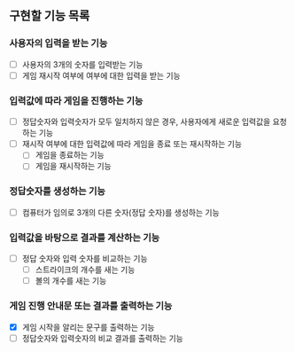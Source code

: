 ## 구현할 기능 목록

### 사용자의 입력을 받는 기능

- [ ] 사용자의 3개의 숫자를 입력받는 기능
- [ ] 게임 재시작 여부에 여부에 대한 입력을 받는 기능

### 입력값에 따라 게임을 진행하는 기능

- [ ] 정답숫자와 입력숫자가 모두 일치하지 않은 경우, 사용자에게 새로운 입력값을 요청하는 기능
- [ ] 재시작 여부에 대한 입력값에 따라 게임을 종료 또는 재시작하는 기능
  - [ ] 게임을 종료하는 기능
  - [ ] 게임을 재시작하는 기능

### 정답숫자를 생성하는 기능

- [ ] 컴퓨터가 임의로 3개의 다른 숫자(정답 숫자)를 생성하는 기능

### 입력값을 바탕으로 결과를 계산하는 기능

- [ ] 정답 숫자와 입력 숫자를 비교하는 기능
  - [ ] 스트라이크의 개수를 새는 기능
  - [ ] 볼의 개수를 새는 기능

### 게임 진행 안내문 또는 결과를 출력하는 기능

- [x] 게임 시작을 알리는 문구를 출력하는 기능
- [ ] 정답숫자와 입력숫자의 비교 결과를 출력하는 기능
